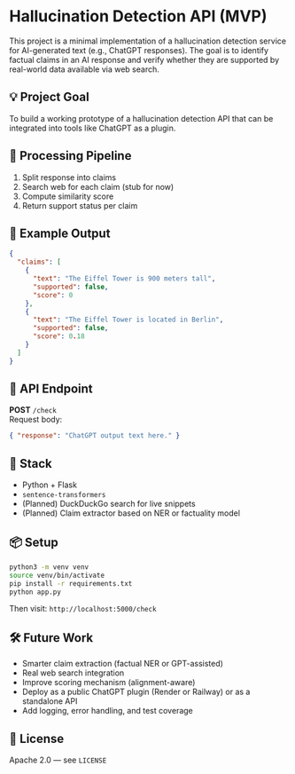 


# Hallucination Detection API (MVP)

This project is a minimal implementation of a hallucination detection service for AI-generated text (e.g., ChatGPT responses). The goal is to identify factual claims in an AI response and verify whether they are supported by real-world data available via web search.

## 💡 Project Goal

To build a working prototype of a hallucination detection API that can be integrated into tools like ChatGPT as a plugin.

## 🔁 Processing Pipeline

1. Split response into claims
2. Search web for each claim (stub for now)
3. Compute similarity score
4. Return support status per claim

## 🧪 Example Output

```json
{
  "claims": [
    {
      "text": "The Eiffel Tower is 900 meters tall",
      "supported": false,
      "score": 0
    },
    {
      "text": "The Eiffel Tower is located in Berlin",
      "supported": false,
      "score": 0.18
    }
  ]
}
```

## 🔌 API Endpoint

**POST** `/check`  
Request body:
```json
{ "response": "ChatGPT output text here." }
```

## 🔧 Stack

- Python + Flask
- `sentence-transformers`
- (Planned) DuckDuckGo search for live snippets
- (Planned) Claim extractor based on NER or factuality model

## 📦 Setup

```bash
python3 -m venv venv
source venv/bin/activate
pip install -r requirements.txt
python app.py
```

Then visit: `http://localhost:5000/check`

## 🛠 Future Work

- Smarter claim extraction (factual NER or GPT-assisted)
- Real web search integration
- Improve scoring mechanism (alignment-aware)
- Deploy as a public ChatGPT plugin (Render or Railway) or as a standalone API
- Add logging, error handling, and test coverage

## 📄 License

Apache 2.0 — see `LICENSE`